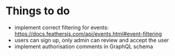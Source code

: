 # Things to do

- implement correct filtering for events: https://docs.feathersjs.com/api/events.html#event-filtering
- users can sign up, only admin can review and accept the user
- implement authorisation comments in GraphQL schema
